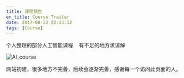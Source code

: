 ```yaml
---
title: 课程预告
en_title: Course Trailer
date: 2017-08-22 22:23:12
tags: [Course]
---
```


个人整理的部分人工智能课程    有不足的地方求谅解

![AI_course](https://img.yingjoy.cn/image/2017/08/course_trailer-course.png)

网站初建，很多地方不完善，后续会逐渐完善，感谢每一个访问此页面的人。
